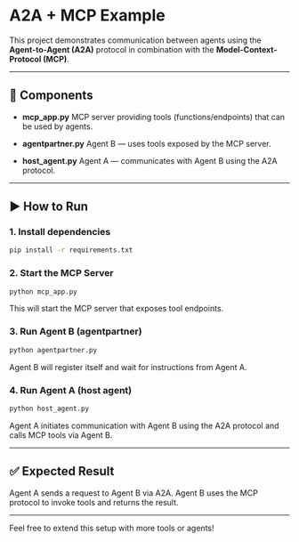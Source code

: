 # A2A + MCP Example

This project demonstrates communication between agents using the **Agent-to-Agent (A2A)** protocol in combination with the **Model-Context-Protocol (MCP)**.

---

## 🔧 Components

- **mcp_app.py**
  MCP server providing tools (functions/endpoints) that can be used by agents.

- **agentpartner.py**
  Agent B — uses tools exposed by the MCP server.

- **host_agent.py**
  Agent A — communicates with Agent B using the A2A protocol.

---

## ▶️ How to Run

### 1. Install dependencies

```bash
pip install -r requirements.txt
```

### 2. Start the MCP Server

```bash
python mcp_app.py
```

This will start the MCP server that exposes tool endpoints.

### 3. Run Agent B (agentpartner)

```bash
python agentpartner.py
```

Agent B will register itself and wait for instructions from Agent A.

### 4. Run Agent A (host agent)

```bash
python host_agent.py
```

Agent A initiates communication with Agent B using the A2A protocol and calls MCP tools via Agent B.

---

## ✅ Expected Result

Agent A sends a request to Agent B via A2A.
Agent B uses the MCP protocol to invoke tools and returns the result.

---

Feel free to extend this setup with more tools or agents!
